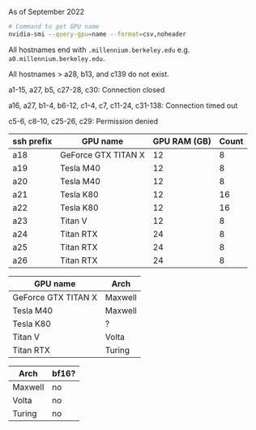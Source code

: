 As of September 2022

```bash
# Command to get GPU name
nvidia-smi --query-gpu=name --format=csv,noheader
```

All hostnames end with `.millennium.berkeley.edu` e.g. `a0.millennium.berkeley.edu`.

All hostnames > a28, b13, and c139 do not exist.

a1-15, a27, b5, c27-28, c30: Connection closed

a16, a27, b1-4, b6-12, c1-4, c7, c11-24, c31-138: Connection timed out

c5-6, c8-10, c25-26, c29: Permission denied


|ssh prefix|GPU name           |GPU RAM (GB)|Count|
|----------|-------------------|------------|-----|
|a18       |GeForce GTX TITAN X|          12|    8|
|a19       |Tesla M40          |          12|    8|
|a20       |Tesla M40          |          12|    8|
|a21       |Tesla K80          |          12|   16|
|a22       |Tesla K80          |          12|   16|
|a23       |Titan V            |          12|    8|
|a24       |Titan RTX          |          24|    8|
|a25       |Titan RTX          |          24|    8|
|a26       |Titan RTX          |          24|    8|


|GPU name           |Arch   |
|-------------------|-------|
|GeForce GTX TITAN X|Maxwell|
|Tesla M40          |Maxwell|
|Tesla K80          |      ?|
|Titan V            |  Volta|
|Titan RTX          | Turing|


|Arch   |bf16?|
|-------|-----|
|Maxwell|   no|
|  Volta|   no|
| Turing|   no|
